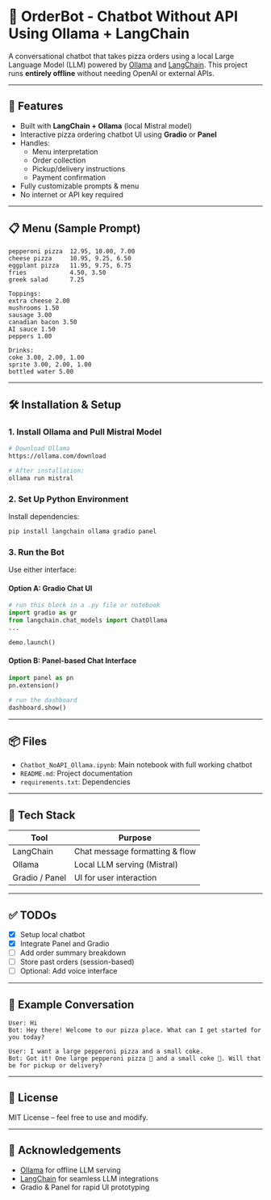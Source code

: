 
# 🍕 OrderBot - Chatbot Without API Using Ollama + LangChain

A conversational chatbot that takes pizza orders using a local Large Language Model (LLM) powered by [Ollama](https://ollama.com/) and [LangChain](https://www.langchain.com/). This project runs **entirely offline** without needing OpenAI or external APIs.

---

## 🧠 Features

- Built with **LangChain + Ollama** (local Mistral model)
- Interactive pizza ordering chatbot UI using **Gradio** or **Panel**
- Handles:
  - Menu interpretation
  - Order collection
  - Pickup/delivery instructions
  - Payment confirmation
- Fully customizable prompts & menu
- No internet or API key required

---

## 📋 Menu (Sample Prompt)

```
pepperoni pizza  12.95, 10.00, 7.00  
cheese pizza     10.95, 9.25, 6.50  
eggplant pizza   11.95, 9.75, 6.75  
fries            4.50, 3.50  
greek salad      7.25  

Toppings:  
extra cheese 2.00  
mushrooms 1.50  
sausage 3.00  
canadian bacon 3.50  
AI sauce 1.50  
peppers 1.00  

Drinks:  
coke 3.00, 2.00, 1.00  
sprite 3.00, 2.00, 1.00  
bottled water 5.00  
```

---

## 🛠️ Installation & Setup

### 1. Install Ollama and Pull Mistral Model
```bash
# Download Ollama
https://ollama.com/download

# After installation:
ollama run mistral
```

### 2. Set Up Python Environment

Install dependencies:
```bash
pip install langchain ollama gradio panel
```

### 3. Run the Bot

Use either interface:

#### Option A: Gradio Chat UI
```python
# run this block in a .py file or notebook
import gradio as gr
from langchain.chat_models import ChatOllama
...

demo.launch()
```

#### Option B: Panel-based Chat Interface
```python
import panel as pn
pn.extension()

# run the dashboard
dashboard.show()
```

---

## 📦 Files

- `Chatbot_NoAPI_Ollama.ipynb`: Main notebook with full working chatbot
- `README.md`: Project documentation
- `requirements.txt`: Dependencies

---

## 🧩 Tech Stack

| Tool        | Purpose                      |
|-------------|------------------------------|
| LangChain   | Chat message formatting & flow |
| Ollama      | Local LLM serving (Mistral)  |
| Gradio / Panel | UI for user interaction    |

---

## ✅ TODOs

- [x] Setup local chatbot
- [x] Integrate Panel and Gradio
- [ ] Add order summary breakdown
- [ ] Store past orders (session-based)
- [ ] Optional: Add voice interface

---

## 💬 Example Conversation

```
User: Hi  
Bot: Hey there! Welcome to our pizza place. What can I get started for you today?

User: I want a large pepperoni pizza and a small coke.  
Bot: Got it! One large pepperoni pizza 🍕 and a small coke 🥤. Will that be for pickup or delivery?
```

---

## 📄 License

MIT License – feel free to use and modify.

---

## 🙌 Acknowledgements

- [Ollama](https://ollama.com/) for offline LLM serving
- [LangChain](https://www.langchain.com/) for seamless LLM integrations
- Gradio & Panel for rapid UI prototyping

